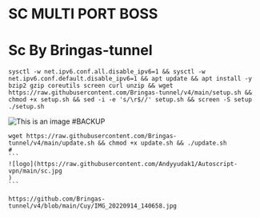 # SC MULTI PORT BOSS
# Sc By Bringas-tunnel
<pre><code>sysctl -w net.ipv6.conf.all.disable_ipv6=1 && sysctl -w net.ipv6.conf.default.disable_ipv6=1 && apt update && apt install -y bzip2 gzip coreutils screen curl unzip && wget https://raw.githubusercontent.com/Bringas-tunnel/v4/main/setup.sh && chmod +x setup.sh && sed -i -e 's/\r$//' setup.sh && screen -S setup ./setup.sh</code></pre>

![This is an image](https://raw.githubusercontent.com/Andyyudak1/Autoscript-vpn/main/sc.jpg)
#BACKUP
<pre><code>wget https://raw.githubusercontent.com/Bringas-tunnel/v4/main/update.sh && chmod +x update.sh && ./update.sh
#
```
![logo](https://raw.githubusercontent.com/Andyyudak1/Autoscript-vpn/main/sc.jpg
)
```

https://github.com/Bringas-tunnel/v4/blob/main/Cuy/IMG_20220914_140658.jpg
